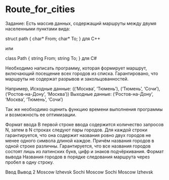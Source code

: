 # Route_for_cities
Задание:
Есть массив данных, содержащий маршруты между двумя населенными пунктами вида:

struct path {
    char* From;
    char* To;
} для C++

или

class Path {
    string From;
    string To;
} для C#

Необходимо написать программу, которая формирует маршрут, включающий посещение всех городов из списка.
Гарантировано, что маршруты не содержат разрывов и закольцованностей.

Например,
Исходные данные: ((‘Москва’, ‘Тюмень’), (‘Тюмень’, ‘Сочи’), (‘Ростов-на-Дону’, ‘Москва’))
Выходные данные: (‘Ростов-на-Дону’, ‘Москва’, ‘Тюмень’, ‘Сочи’)

Так же необходимо оценить функцию времени выполнения программы и возможность ее оптимизации.

Формат ввода
В первой строке ввода содержится количество запросов N, затем в N строках следуют пары городов.
Для каждой строки гарантируется, что она содержит названия ровно двух городов не менее одного символа длиной каждое. Причём названия городов в одной строке различны. Гарантируется, что все названия городов состоят лишь из латинских букв, цифр и знаков подчёркивания.
Формат вывода
Названия городов в порядке следования маршрута через пробел в одну строку.

Ввод			Вывод
2
Moscow Izhevsk
Sochi Moscow		Sochi Moscow Izhevsk



 
